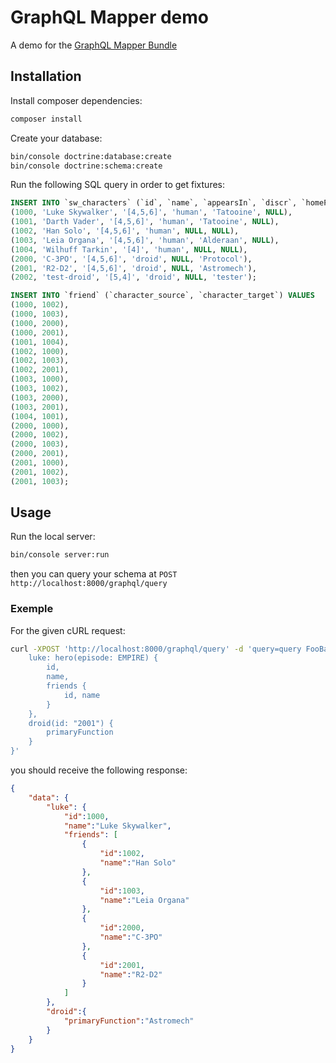 # GraphQL Mapper demo

A demo for the [GraphQL Mapper Bundle](https://github.com/4rthem/graphql-mapper-bundle)

## Installation

Install composer dependencies:

```bash
composer install
```

Create your database:

```bash
bin/console doctrine:database:create
bin/console doctrine:schema:create
```

Run the following SQL query in order to get fixtures:

```sql
INSERT INTO `sw_characters` (`id`, `name`, `appearsIn`, `discr`, `homePlanet`, `primaryFunction`) VALUES
(1000, 'Luke Skywalker', '[4,5,6]', 'human', 'Tatooine', NULL),
(1001, 'Darth Vader', '[4,5,6]', 'human', 'Tatooine', NULL),
(1002, 'Han Solo', '[4,5,6]', 'human', NULL, NULL),
(1003, 'Leia Organa', '[4,5,6]', 'human', 'Alderaan', NULL),
(1004, 'Wilhuff Tarkin', '[4]', 'human', NULL, NULL),
(2000, 'C-3PO', '[4,5,6]', 'droid', NULL, 'Protocol'),
(2001, 'R2-D2', '[4,5,6]', 'droid', NULL, 'Astromech'),
(2002, 'test-droid', '[5,4]', 'droid', NULL, 'tester');

INSERT INTO `friend` (`character_source`, `character_target`) VALUES
(1000, 1002),
(1000, 1003),
(1000, 2000),
(1000, 2001),
(1001, 1004),
(1002, 1000),
(1002, 1003),
(1002, 2001),
(1003, 1000),
(1003, 1002),
(1003, 2000),
(1003, 2001),
(1004, 1001),
(2000, 1000),
(2000, 1002),
(2000, 1003),
(2000, 2001),
(2001, 1000),
(2001, 1002),
(2001, 1003);
```

## Usage

Run the local server:

```bash
bin/console server:run
```

then you can query your schema at `POST http://localhost:8000/graphql/query`

### Exemple

For the given cURL request:

```bash
curl -XPOST 'http://localhost:8000/graphql/query' -d 'query=query FooBar {
    luke: hero(episode: EMPIRE) {
        id,
        name,
        friends {
            id, name
        }
    },
    droid(id: "2001") {
        primaryFunction
    }
}'
```

you should receive the following response:

```json
{
    "data": {
        "luke": {
            "id":1000,
            "name":"Luke Skywalker",
            "friends": [
                {
                    "id":1002,
                    "name":"Han Solo"
                },
                {
                    "id":1003,
                    "name":"Leia Organa"
                },
                {
                    "id":2000,
                    "name":"C-3PO"
                },
                {
                    "id":2001,
                    "name":"R2-D2"
                }
            ]
        },
        "droid":{
            "primaryFunction":"Astromech"
        }
    }
}
```
